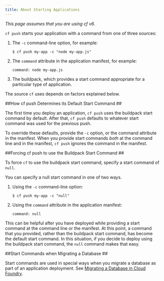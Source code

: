 ```yaml
---
title: About Starting Applications
---
```


_This page assumes that you are using cf v6_.

`cf push` starts your application with a command from one of three sources:

1. The `-c` command-line option, for example:

    ``$ cf push my-app -c "node my-app.js"``

1. The `command` attribute in the application manifest, for example:

    `command: node my-app.js`

1. The buildpack, which provides a start command appropriate for a particular type of application.

The source `cf` uses depends on factors explained below.

##<a id='first-time'></a>How cf push Determines its Default Start Command ##

The first time you deploy an application, `cf push` uses the buildpack start command by default.
After that, `cf push` defaults to whatever start command was used for the previous push.

To override these defaults, provide the `-c` option, or the command attribute in the manifest.
When you provide start commands _both_ at the command line and in the manifest, `cf push` ignores the command in the manifest.

##<a id='revert'></a>Forcing cf push to use the Buildpack Start Command ##

To force `cf` to use the buildpack start command, specify a start command of `null`.

You can specify a null start command in one of two ways.

1. Using the `-c` command-line option:

    ``$ cf push my-app -c "null"``

1. Using the `command` attribute in the application manifest:

    `command: null`

This can be helpful after you have deployed while providing a start command at the command line or the manifest.
At this point, a command that you provided, rather than the buildpack start command, has become the default start command.
In this situation, if you decide to deploy using the buildpack start command, the `null` command makes that easy.

##<a id='databases'></a>Start Commands when Migrating a Database ##

Start commands are used in special ways when you migrate a database as part of an application deployment. See [Migrating a Database in Cloud Foundry](../services/migrate-db.html).
